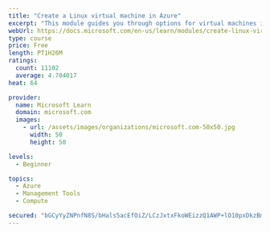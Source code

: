 ```yaml
---
title: "Create a Linux virtual machine in Azure"
excerpt: "This module guides you through options for virtual machines in Azure, creating and connecting a Linux virtual machine, and configuring your network settings."
webUrl: https://docs.microsoft.com/en-us/learn/modules/create-linux-virtual-machine-in-azure/
type: course
price: Free
length: PT1H26M
ratings:
  count: 11102
  average: 4.704017
heat: 64

provider:
  name: Microsoft Learn
  domain: microsoft.com
  images:
    - url: /assets/images/organizations/microsoft.com-50x50.jpg
      width: 50
      height: 50

levels:
  - Beginner

topics:
  - Azure
  - Management Tools
  - Compute

secured: "bGCyYyZNPnfN8S/bHals5acEfOiZ/LCzJxtxFkoWEizzQ1AWP+lO10pxDkzBmiGE1FYYd0zplJslGmzpu68HpDG/TixJUEK47gv9RDBksHmVi2BBulP/jAwuVTznLyUYypaOMNJ6QBsN/3HGoNm3ZvBoENKLMUeI7+vcSfZbaJPToii5hJxU9JKzuj4kuT/o20MxHxLq1rDK6UH89jAVc7rFkXauhMkC8qbye+vMRDlw0X27X1xgAV0AoPCUs/7Dt222P1ZA0iV2pvvRq4KO4V2ryn2cs96kjKsI5IW9qzliHwvKiqFeGaTJouNK5CQ6C4c5BohHd7rSWXzV/UBTz3TjHWGlGizhkCGCCIRJ8PtlOzsr2Q0xxDheLuZv2VKr+r7PQOo5ggv3nEcfQWW5CE75oLTACRM08xeBfLL0PR0=;JJvj7upj2UdrUve4VX1VIQ=="
---
```


